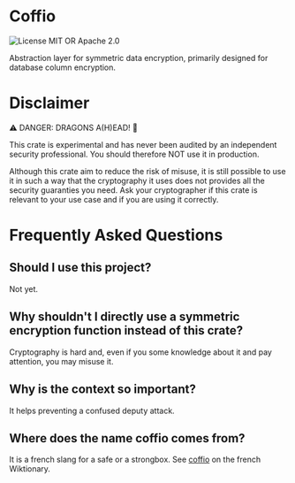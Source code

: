 
[//]: # (Copyright 2019-2020 Rodolphe Bréard <rodolphe@breard.tf>)

[//]: # (Copying and distribution of this file, with or without modification,)
[//]: # (are permitted in any medium without royalty provided the copyright)
[//]: # (notice and this notice are preserved.  This file is offered as-is,)
[//]: # (without any warranty.)


# Coffio

![License MIT OR Apache 2.0](https://img.shields.io/badge/license-MIT%20OR%20Apache--2.0-blue)

Abstraction layer for symmetric data encryption, primarily designed for database column encryption.


# Disclaimer

:warning: DANGER: DRAGONS A(H)EAD! :dragon_face:

This crate is experimental and has never been audited by an independent security professional. You should therefore NOT use it in production.

Although this crate aim to reduce the risk of misuse, it is still possible to use it in such a way that the cryptography it uses does not provides all the security guaranties you need. Ask your cryptographer if this crate is relevant to your use case and if you are using it correctly.


# Frequently Asked Questions

## Should I use this project?

Not yet.

## Why shouldn't I directly use a symmetric encryption function instead of this crate?

Cryptography is hard and, even if you some knowledge about it and pay attention, you may misuse it.

## Why is the context so important?

It helps preventing a confused deputy attack.

## Where does the name coffio comes from?

It is a french slang for a safe or a strongbox. See [coffio](https://fr.wiktionary.org/wiki/coffio) on the french Wiktionary.
